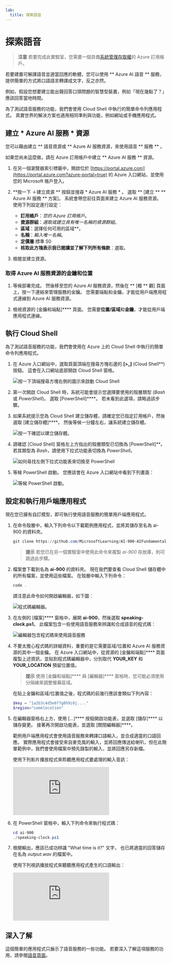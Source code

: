 ```yaml
---
lab:
  title: 探索語音
---
```


# 探索語音

> **注意** 若要完成此實驗室，您需要一個具備[系統管理存取權](https://azure.microsoft.com/free?azure-portal=true)的 Azure 訂用帳戶。

若要建置可解譯語音並適當回應的軟體，您可以使用 ** Azure AI 語音 ** 服務，提供簡單的方式將口語語言轉譯成文字，反之亦然。

例如，假設您想要建立能出聲回答口頭問題的智慧型裝置，例如「現在幾點了？」 應該回答當地時間。

為了測試語音服務的功能，我們會使用 Cloud Shell 中執行的簡單命令列應用程式。 真實世界的解決方案也適用相同準則與功能，例如網站或手機應用程式。

## 建立 * Azure AI 服務 * 資源

您可以藉由建立 ** 語音資源或 ** Azure AI 服務資源，來使用語音 ** 服務 ** 。

如果您尚未這麼做，請在 Azure 訂用帳戶中建立 ** Azure AI 服務 ** 資源。

1. 在另一個瀏覽器索引標籤中，開啟位於 [https://portal.azure.com](https://portal.azure.com?azure-portal=true) 的 Azure 入口網站，並使用您的 Microsoft 帳戶登入。

1. **按一下 &#65291;建立資源 ** 按鈕並搜尋 * Azure AI 服務 * 。 選取 ** [建立 ** ** Azure AI 服務 ** 方案]。 系統會帶您前往頁面來建立 Azure AI 服務資源。 使用下列設定進行設定：
    - **訂用帳戶**：*您的 Azure 訂用帳戶*。
    - **資源群組**：*選取或建立具有唯一名稱的資源群組*。
    - **區域**：選擇任何可用的區域**。
    - **名稱**：*輸入唯一名稱*。
    - **定價層**:標準 S0
    - **核取此方塊表示我已閱讀並了解下列所有條款**：選取。

1. 檢閱並建立資源。

### 取得 Azure AI 服務資源的金鑰和位置

1. 等候部署完成。 然後移至您的 Azure AI 服務資源，然後在 ** [概 ** 觀] 頁面上，按一下連結來管理服務的金鑰。 您需要端點和金鑰，才能從用戶端應用程式連線到 Azure AI 服務資源。

1. 檢視資源的 [金鑰和端點]**** 頁面。 您需要**位置/區域**和**金鑰**，才能從用戶端應用程式連線。

## 執行 Cloud Shell

為了測試語音服務的功能，我們會使用在 Azure 上的 Cloud Shell 中執行的簡單命令列應用程式。

1. 在 Azure 入口網站中，選取頁面頂端在搜尋方塊右邊的 **[>_]** (Cloud Shell**) 按鈕。 這會在入口網站底部開啟 Cloud Shell 窗格。

    ![按一下頂端搜尋方塊右側的圖示來啟動 Cloud Shell](media/recognize-synthesize-speech/powershell-portal-guide-1.png)

1. 第一次開啟 Cloud Shell 時，系統可能會提示您選擇要使用的殼層類型 (*Bash* 或 *PowerShell*)。 選取 [PowerShell]****。 若未看到此選項，請略過該步驟。  

1. 如果系統提示您為 Cloud Shell 建立儲存體，請確定您已指定訂用帳戶，然後選取 [建立儲存體]****。 然後等候一分鐘左右，讓系統建立儲存體。

    ![按一下確認以建立儲存體。](media/recognize-synthesize-speech/powershell-portal-guide-2.png)

1. 請確認 [Cloud Shell] 窗格左上方指出的殼層類型已切換為 [PowerShell]**。 若其類型為 *Bash*，請使用下拉式功能表切換為 *PowerShell*。

    ![如何尋找左側下拉式功能表來切換至 PowerShell](media/recognize-synthesize-speech/powershell-portal-guide-3.png)

1. 等候 PowerShell 啟動。 您應該會在 Azure 入口網站中看到下列畫面：  

    ![等候 PowerShell 啟動。](media/recognize-synthesize-speech/powershell-prompt.png)

## 設定和執行用戶端應用程式

現在您已擁有自訂模型，即可執行使用語音服務的簡單用戶端應用程式。

1. 在命令殼層中，輸入下列命令以下載範例應用程式，並將其儲存至名為 ai-900 的資料夾。

    ```PowerShell
    git clone https://github.com/MicrosoftLearning/AI-900-AIFundamentals ai-900
    ```

    >**提示** 若您已在另一個實驗室中使用此命令來複製 *ai-900* 存放庫，則可跳過此步驟。

1. 檔案會下載到名為 **ai-900** 的資料夾。 現在我們要查看 Cloud Shell 儲存體中的所有檔案，並使用這些檔案。 在殼層中輸入下列命令：

     ```PowerShell
    code .
    ```

    請注意此命令如何開啟編輯器，如下圖：

    ![程式碼編輯器。](media/recognize-synthesize-speech/powershell-portal-guide-4.png)

1. 在左側的 [檔案]**** 窗格中，展開 **ai-900**，然後選取 **speaking-clock.ps1**。 此檔案包含一些使用語音服務來辨識和合成語音的程式碼：

    ![編輯器包含程式碼來使用語音服務](media/recognize-synthesize-speech/speaking-clock-code.png)

1. 不要太擔心程式碼的詳細資料，重要的是它需要區域/位置和 Azure AI 服務資源的其中一個金鑰。 在 Azure 入口網站中，從資源的 [金鑰和端點]**** 頁面複製上述資訊，並貼到程式碼編輯器中，分別取代 **YOUR_KEY** 和 **YOUR_LOCATION** 預留位置值。

    > **提示** 使用 [金鑰和端點]**** 與 [編輯器]**** 窗格時，您可能必須使用分隔線來調整螢幕區域。

    在貼上金鑰和區域/位置值之後，程式碼的前幾行應該會類似下列內容：

    ```PowerShell
    $key = "1a2b3c4d5e6f7g8h9i0j...."
    $region="somelocation"
    ```

1. 在編輯器窗格右上方，使用 [...]**** 按鈕開啟功能表，並選取 [儲存]**** 以儲存變更。 接著再次開啟功能表，並選取 [關閉編輯器]****。

    範例用戶端應用程式會使用語音服務來轉譯口語輸入，並合成適當的口語回應。 實際應用程式會接受來自麥克風的輸入，並將回應傳送給喇叭，但在此簡單範例中，我們會使用檔案中預先錄製的輸入，並將回應另存新檔。

    使用下列影片播放程式來聆聽應用程式要處理的輸入音訊：

    <div class="embeddedvideo"><iframe src="https://www.microsoft.com/videoplayer/embed/RWMAvi" frameborder="0" allowfullscreen="true" data-linktype="external"></iframe></div>

1. 在 PowerShell 窗格中，輸入下列命令來執行程式碼：

    ```PowerShell
    cd ai-900
    ./speaking-clock.ps1
    ```

1. 檢閱輸出，應該已成功辨識 "What time is it?" 文字， 也已將適當的回答儲存在名為 *output.wav* 的檔案中。

    使用下列視訊播放程式來聽聽應用程式產生的口語輸出：

    <div class="embeddedvideo"><iframe src="https://www.microsoft.com/videoplayer/embed/RWMSIU" frameborder="0" allowfullscreen="true" data-linktype="external"></iframe></div>

## 深入了解

這個簡單的應用程式只展示了語音服務的一些功能。 若要深入了解這項服務的功用，請參閱[語音頁面](https://azure.microsoft.com/services/cognitive-services/speech-services/)。
